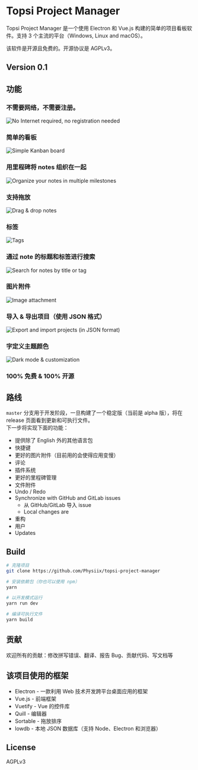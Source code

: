 # Topsi Project Manager

Topsi Project Manager 是一个使用 Electron 和 Vue.js 构建的简单的项目看板软件。支持 3 个主流的平台（Windows, Linux and macOS）。

该软件是开源且免费的。开源协议是 AGPLv3。

## Version 0.1

## 功能

### 不需要网络，不需要注册。

![No Internet required, no registration needed](https://user-images.githubusercontent.com/2964165/44611105-6e920e00-a7cd-11e8-99d3-fa9d172e1fd7.png)

### 简单的看板

![Simple Kanban board](https://user-images.githubusercontent.com/2964165/44611113-7b166680-a7cd-11e8-8909-077bd7ec87c7.png)

### 用里程碑将 notes 组织在一起

![Organize your notes in multiple milestones](https://user-images.githubusercontent.com/2964165/44611155-ad27c880-a7cd-11e8-89fa-acf0dea717cb.png)

### 支持拖放

![Drag & drop notes](https://user-images.githubusercontent.com/2964165/44611998-c1ba8f80-a7d2-11e8-9675-30ac9bc203e4.gif)

### 标签

![Tags](https://user-images.githubusercontent.com/2964165/44611830-b6b32f80-a7d1-11e8-91d3-66175c503978.gif)

### 通过 note 的标题和标签进行搜索

![Search for notes by title or tag](https://user-images.githubusercontent.com/2964165/44611789-63d97800-a7d1-11e8-9410-cef3776b779b.gif)

### 图片附件

![Image attachment](https://user-images.githubusercontent.com/2964165/44611858-de09fc80-a7d1-11e8-90a1-f0b3a695e108.gif)

### 导入 & 导出项目（使用 JSON 格式）

![Export and import projects (in JSON format)](https://user-images.githubusercontent.com/2964165/44611163-b87af400-a7cd-11e8-8364-1424e3d24682.png)

### 字定义主题颜色

![Dark mode & customization](https://user-images.githubusercontent.com/2964165/44612138-e95e2780-a7d3-11e8-84b5-96533faf9888.gif)

### 100% 免费 & 100% 开源

## 路线

`master` 分支用于开发阶段，一旦构建了一个稳定版（当前是 alpha 版），将在 release 页面看到更新和可执行文件。  
下一步将实现下面的功能：

- 提供除了 English 外的其他语言包
- 快捷键
- 更好的图片附件（目前用的会使得应用变慢）
- 评论
- 插件系统
- 更好的里程碑管理
- 文件附件
- Undo / Redo
- Synchronize with GitHub and GitLab issues
  - 从 GitHub/GitLab 导入 issue
  - Local changes are
- 重构
- 用户
- Updates

## Build

```bash
# 克隆项目
git clone https://github.com/Physiix/topsi-project-manager

# 安装依赖包（你也可以使用 npm）
yarn

# 以开发模式运行
yarn run dev

# 编译可执行文件
yarn build
```

## 贡献

欢迎所有的贡献：修改拼写错误、翻译、报告 Bug、贡献代码、写文档等

## 该项目使用的框架

- Electron - 一款利用 Web 技术开发跨平台桌面应用的框架
- Vue.js - 前端框架
- Vuetify - Vue 的控件库
- Quill - 编辑器
- Sortable - 拖放排序
- lowdb - 本地 JSON 数据库（支持 Node、Electron 和浏览器）

## License

AGPLv3
